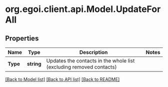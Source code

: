 
# org.egoi.client.api.Model.UpdateForAll

## Properties

Name | Type | Description | Notes
------------ | ------------- | ------------- | -------------
**Type** | **string** | Updates the contacts in the whole list (excluding removed contacts) | 

[[Back to Model list]](../README.md#documentation-for-models)
[[Back to API list]](../README.md#documentation-for-api-endpoints)
[[Back to README]](../README.md)

